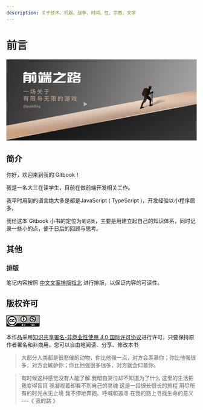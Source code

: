 ```yaml
---
description: 关于技术、机器、战争、时间、性、宗教、文学
---
```


# 前言

![](.gitbook/assets/mo-ren-biao-ti-gong-zhong-hao-feng-mian-shou-tu-202011300.png)

## 简介

你好，欢迎来到我的 Gitbook！

我是一名大三在读学生，目前在做前端开发相关工作。

我平时用到的语言绝大多是都是JavaScript \( TypeScript \)，开发经验以小程序居多。

我给这本 Gitbook 小书的定位为`笔记类`，主要是用建立起自己的知识体系，同时记录一些小的点，便于日后的回顾与思考。

## 其他

### 排版

笔记内容按照 [中文文案排版指北](https://github.com/sparanoid/chinese-copywriting-guidelines/blob/master/README.zh-CN.md) 进行排版，以保证内容的可读性。

## 版权许可

![](.gitbook/assets/image%20%287%29.png)

本作品采用[知识共享署名-非商业性使用 4.0 国际许可协议](http://creativecommons.org/licenses/by-nc/4.0/)进行许可，只要保持原作者署名和非商用，您可以自由地阅读、分享、修改本书  


> 大部分人类都是很悲催的动物，你比他强一点，对方会羡慕你；你比他强很多，对方会嫉妒你；你比他强很多很多，对方就会仰慕你。

> 有时候这种感觉没有人能了解 我暗自哭泣却不知道为了什么 这里的生活把我变得盲目 我凝视着却看不到自己的灵魂 这是一段很长很长的旅程 用尽所有的时光永无止境 我不停地奔跑、呼喊和追寻 在我的路上寻找生命的意义 ---《 我的路 》

